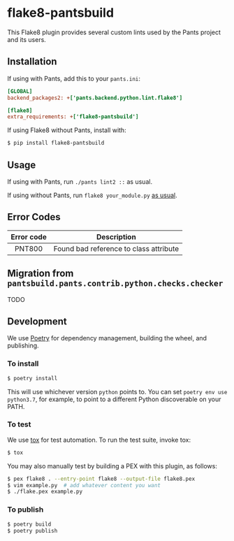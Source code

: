 # flake8-pantsbuild

This Flake8 plugin provides several custom lints used by the Pants project and its users.

## Installation

If using with Pants, add this to your `pants.ini`:

```ini
[GLOBAL]
backend_packages2: +['pants.backend.python.lint.flake8']

[flake8]
extra_requirements: +['flake8-pantsbuild']
```

If using Flake8 without Pants, install with:

```bash
$ pip install flake8-pantsbuild
```

## Usage

If using with Pants, run `./pants lint2 ::` as usual.

If using without Pants, run `flake8 your_module.py` [as usual](http://flake8.pycqa.org/en/latest/user/invocation.html).

## Error Codes

| Error code | Description                            |
|:----------:|:--------------------------------------:|
| PNT800     | Found bad reference to class attribute |

## Migration from `pantsbuild.pants.contrib.python.checks.checker`

TODO

## Development

We use [Poetry](https://python-poetry.org) for dependency management, building the wheel, and publishing.

### To install

```bash
$ poetry install
```

This will use whichever version `python` points to. You can set `poetry env use python3.7`, for example, to point to a different Python discoverable on your PATH.

### To test

We use [tox](https://testrun.org/tox/en/latest/) for test automation. To run the test suite, invoke tox:

```bash
$ tox
```

You may also manually test by building a PEX with this plugin, as follows:

```bash
$ pex flake8 . --entry-point flake8 --output-file flake8.pex
$ vim example.py  # add whatever content you want
$ ./flake.pex example.py
```

### To publish

```bash
$ poetry build
$ poetry publish
```

